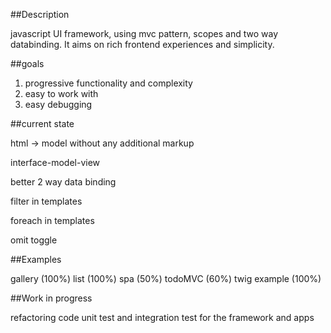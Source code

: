 ##Description

javascript UI framework, using mvc pattern, scopes and two way databinding.
It aims on rich frontend experiences and simplicity.

##goals

  1. progressive functionality and complexity
  2. easy to work with
  3. easy debugging
 
##current state

html -> model without any additional markup

interface-model-view

better 2 way data binding

filter in templates

foreach in templates

omit toggle

##Examples

gallery (100%)
list (100%)
spa (50%)
todoMVC (60%)
twig example (100%)

##Work in progress

refactoring code
unit test and integration test for the framework and apps


